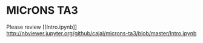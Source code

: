 # MICrONS TA3

Please review [[Intro.ipynb]] http://nbviewer.jupyter.org/github/cajal/microns-ta3/blob/master/Intro.ipynb


